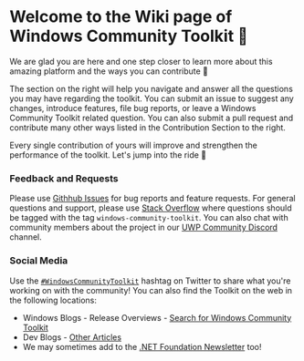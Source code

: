 # Welcome to the Wiki page of Windows Community Toolkit 💼

We are glad you are here and one step closer to learn more about this amazing platform and the ways you can contribute :raised_hands:

The section on the right will help you navigate and answer all the questions you may have regarding the toolkit. You can submit an issue to suggest any changes, introduce features, file bug reports, or leave a Windows Community Toolkit related question. You can also submit a pull request and contribute many other ways listed in the Contribution Section to the right.

Every single contribution of yours will improve and strengthen the performance of the toolkit. Let's jump into the ride 🎢 


### Feedback and Requests
Please use [Githhub Issues](https://github.com/windows-toolkit/WindowsCommunityToolkit/issues) for bug reports and feature requests. For general questions and support, please use [Stack Overflow](https://stackoverflow.com/questions/tagged/windows-community-toolkit) where questions should be tagged with the tag `windows-community-toolkit`. You can also chat with community members about the project in our [UWP Community Discord](https://discord.gg/zBA5aCn) channel.

### Social Media

Use the [`#WindowsCommunityToolkit`](https://twitter.com/search?q=%23WindowsCommunityToolkit&f=live) hashtag on Twitter to share what you're working on with the community! You can also find the Toolkit on the web in the following locations:

- Windows Blogs - Release Overviews - [Search for Windows Community Toolkit](https://blogs.windows.com/?s=Windows+Community+Toolkit)
- Dev Blogs - [Other Articles](https://devblogs.microsoft.com/pax-windows/)
- We may sometimes add to the [.NET Foundation Newsletter](https://github.com/dotnet-foundation/website/blob/master/input/blog/posts/_current-newsletter-draft.md) too!

